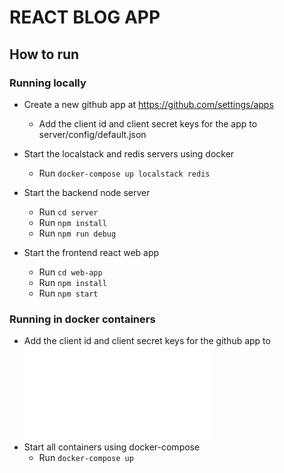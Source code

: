 # REACT BLOG APP

## How to run

### Running locally

- Create a new github app at https://github.com/settings/apps

  - Add the client id and client secret keys for the app to server/config/default.json

- Start the localstack and redis servers using docker
  - Run `docker-compose up localstack redis`
- Start the backend node server

  - Run `cd server`
  - Run `npm install`
  - Run `npm run debug`

- Start the frontend react web app
  - Run `cd web-app`
  - Run `npm install`
  - Run `npm start`

### Running in docker containers

- Add the client id and client secret keys for the github app to ![](server/config/dockerdev.json)
- Start all containers using docker-compose
  - Run `docker-compose up `
